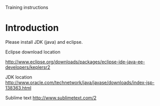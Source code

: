 Training instructions

# Introduction #

Please install JDK (java) and eclipse.

Eclipse download location

http://www.eclipse.org/downloads/packages/eclipse-ide-java-ee-developers/keplersr2

JDK location
http://www.oracle.com/technetwork/java/javase/downloads/index-jsp-138363.html

Sublime text
http://www.sublimetext.com/2